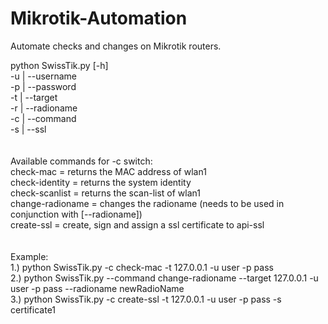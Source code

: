 # Mikrotik-Automation
Automate checks and changes on Mikrotik routers.

[Usage]:<br />
python SwissTik.py [-h]<br />
-u | --username<br />
-p | --password<br />
-t | --target<br />
-r | --radioname<br />
-c | --command<br />
-s | --ssl<br />
<br />
<br />
Available commands for -c switch: <br />
check-mac = returns the MAC address of wlan1<br />
check-identity = returns the system identity<br />
check-scanlist = returns the scan-list of wlan1<br />
change-radioname = changes the radioname (needs to be used in conjunction with [--radioname])<br />
create-ssl = create, sign and assign a ssl certificate to api-ssl<br />
<br />
<br />
Example:<br />
1.) python SwissTik.py -c check-mac -t 127.0.0.1 -u user -p pass<br />
2.) python SwissTik.py --command change-radioname --target 127.0.0.1 -u user -p pass --radioname newRadioName<br />
3.) python SwissTik.py -c create-ssl -t 127.0.0.1 -u user -p pass -s certificate1
